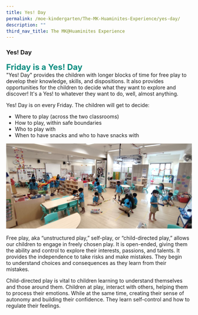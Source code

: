 ```yaml
---
title: Yes! Day
permalink: /moe-kindergarten/The-MK-Huaminites-Experience/yes-day/
description: ""
third_nav_title: The MK@Huaminites Experience
---
```

### **Yes! Day**

<b style="color:#038C7F; font-size:22px;">Friday is a Yes! Day</b><br>
"Yes! Day" provides the children with longer blocks of time for free play to develop their knowledge, skills, and dispositions. It also provides opportunities for the children to decide what they want to explore and discover! It's a Yes! to whatever they want to do, well, almost anything.

Yes! Day is on every Friday. The children will get to decide:
* Where to play (across the two classrooms)
* How to play, within safe boundaries
* Who to play with
* When to have snacks and who to have snacks with

![](/images/Yes%20Day%2001.jpg)

Free play, aka “unstructured play,” self-play, or “child-directed play,” allows our children to engage in freely chosen play. It is open-ended, giving them the ability and control to explore their interests, passions, and talents. It provides the independence to take risks and make mistakes. They begin to understand choices and consequences as they learn from their mistakes. 

Child-directed play is vital to children learning to understand themselves and those around them. Children at play, interact with others, helping them to process their emotions. While at the same time, creating their sense of autonomy and building their confidence. They learn self-control and how to regulate their feelings.
